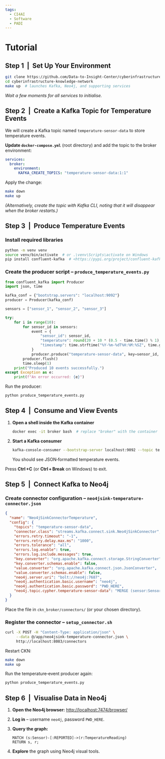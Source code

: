 ```yaml
---
tags:
  - CI4AI
  - Software
  - PADI
---
```


# Tutorial

## Step 1  |  Set Up Your Environment

```bash
git clone https://github.com/Data-to-Insight-Center/cyberinfrastructure-knowledge-network.git
cd cyberinfrastructure-knowledge-network
make up  # launches Kafka, Neo4j, and supporting services
```

*Wait a few moments for all services to initialise.*

## Step 2  |  Create a Kafka Topic for Temperature Events

We will create a Kafka topic named `temperature-sensor-data` to store temperature events.

**Update `docker-compose.yml`** (root directory) and add the topic to the broker environment:

```yaml
services:
  broker:
    environment:
      KAFKA_CREATE_TOPICS: "temperature-sensor-data:1:1"
```

Apply the change:

```bash
make down
make up
```

*(Alternatively, create the topic with Kafka CLI, noting that it will disappear when the broker restarts.)*

## Step 3  |  Produce Temperature Events

### Install required libraries

```bash
python -m venv venv
source venv/bin/activate  # or .\venv\Scripts\activate on Windows
pip install confluent-kafka  # <https://pypi.org/project/confluent-kafka/>
```

### Create the producer script – `produce_temperature_events.py`

```python
from confluent_kafka import Producer
import json, time

kafka_conf = {"bootstrap.servers": "localhost:9092"}
producer = Producer(kafka_conf)

sensors = ["sensor_1", "sensor_2", "sensor_3"]

try:
    for i in range(10):
        for sensor_id in sensors:
            event = {
                "sensor_id": sensor_id,
                "temperature": round(20 + 10 * (0.5 - time.time() % 1), 2),
                "timestamp": time.strftime("%Y-%m-%dT%H:%M:%SZ", time.gmtime())
            }
            producer.produce("temperature-sensor-data", key=sensor_id, value=json.dumps(event))
        producer.flush()
        time.sleep(1)
    print("Produced 10 events successfully.")
except Exception as e:
    print(f"An error occurred: {e}")
```

Run the producer:

```bash
python produce_temperature_events.py
```

## Step 4  |  Consume and View Events

1. **Open a shell inside the Kafka container**

   ```bash
   docker exec -it broker bash  # replace "broker" with the container name if different
   ```

2. **Start a Kafka consumer**

   ```bash
   kafka-console-consumer --bootstrap-server localhost:9092 --topic temperature-sensor-data --from-beginning
   ```

   You should see JSON‑formatted temperature events.

Press **Ctrl +C** (or **Ctrl + Break** on Windows) to exit.

## Step 5  |  Connect Kafka to Neo4j

### Create connector configuration – `neo4jsink-temperature-connector.json`

```json
{
  "name": "Neo4jSinkConnectorTemperature",
  "config": {
    "topics": "temperature-sensor-data",
    "connector.class": "streams.kafka.connect.sink.Neo4jSinkConnector",
    "errors.retry.timeout": "-1",
    "errors.retry.delay.max.ms": "1000",
    "errors.tolerance": "all",
    "errors.log.enable": true,
    "errors.log.include.messages": true,
    "key.converter": "org.apache.kafka.connect.storage.StringConverter",
    "key.converter.schemas.enable": false,
    "value.converter": "org.apache.kafka.connect.json.JsonConverter",
    "value.converter.schemas.enable": false,
    "neo4j.server.uri": "bolt://neo4j:7687",
    "neo4j.authentication.basic.username": "neo4j",
    "neo4j.authentication.basic.password": "PWD_HERE",
    "neo4j.topic.cypher.temperature-sensor-data": "MERGE (sensor:Sensor {id: event.sensor_id}) MERGE (reading:TemperatureReading {timestamp: datetime(event.timestamp)}) SET reading.temperature = event.temperature MERGE (sensor)-[:REPORTED]->(reading)"
  }
}
```

Place the file in `ckn_broker/connectors/` (or your chosen directory).

### Register the connector – `setup_connector.sh`

```bash
curl -X POST -H "Content-Type: application/json" \
     --data @/app/neo4jsink-temperature-connector.json \
     http://localhost:8083/connectors
```

Restart CKN:

```bash
make down
make up
```

Run the temperature‑event producer again:

```bash
python produce_temperature_events.py
```

## Step 6  |  Visualise Data in Neo4j

1. **Open the Neo4j browser:** [http://localhost:7474/browser/](http://localhost:7474/browser/)

2. **Log in** – username `neo4j`, password `PWD_HERE`.

3. **Query the graph:**

   ```cypher
   MATCH (s:Sensor)-[:REPORTED]->(r:TemperatureReading)
   RETURN s, r;
   ```


4. **Explore** the graph using Neo4j visual tools.
